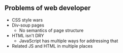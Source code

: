 ## Problems of web developer

* CSS style wars
* Div-soup pages
  * No semantics of page structure
* HTML isn't DRY
  * JavaScript has multiple ways for addressing that
* Related JS and HTML in multiple places
